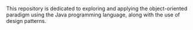 This repository is dedicated to exploring and applying the object-oriented paradigm using the Java programming language, along with the use of design patterns.
